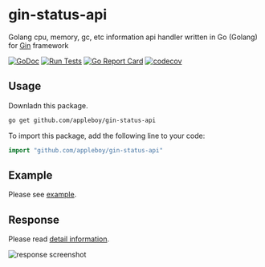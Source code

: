 # gin-status-api

Golang cpu, memory, gc, etc information api handler written in Go (Golang) for [Gin](https://github.com/gin-gonic/gin) framework

[![GoDoc](https://godoc.org/github.com/appleboy/gin-status-api?status.svg)](https://godoc.org/github.com/appleboy/gin-status-api)
[![Run Tests](https://github.com/appleboy/gin-status-api/actions/workflows/go.yml/badge.svg?branch=master)](https://github.com/appleboy/gin-status-api/actions/workflows/go.yml)
[![Go Report Card](https://goreportcard.com/badge/github.com/appleboy/gin-status-api)](https://goreportcard.com/report/github.com/appleboy/gin-status-api)
[![codecov](https://codecov.io/gh/appleboy/gin-status-api/branch/master/graph/badge.svg)](https://codecov.io/gh/appleboy/gin-status-api)

## Usage

Downladn this package.

```bash
go get github.com/appleboy/gin-status-api
```

To import this package, add the following line to your code:

```go
import "github.com/appleboy/gin-status-api"
```

## Example

Please see [example](example/server.go).

## Response

Please read [detail information](https://github.com/fukata/golang-stats-api-handler#toc3).

![response screenshot](screenshot/response.png)
